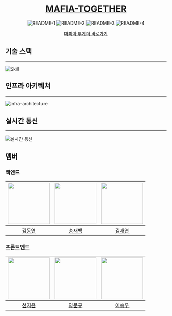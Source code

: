 <div align="center">
  
# [MAFIA-TOGETHER](https://mafia-together.com)
  
![README-1](https://github.com/user-attachments/assets/81cd18ea-849e-417d-ab89-96998d36580b)
![README-2](https://github.com/user-attachments/assets/a04e0932-6f21-4cf8-bd2c-1a12161741b2)
![README-3](https://github.com/user-attachments/assets/67abc448-a0f9-456b-9438-295babad2262)
![README-4](https://github.com/user-attachments/assets/32f512c5-c67e-42af-aa58-c6c60dec5736)

[마피아 투게더 바로가기](https://mafia-together.com)

</div>

## 기술 스택
---
![Skill](https://github.com/user-attachments/assets/470314c4-ed1a-49c2-b775-80f17d457706)

## 인프라 아키텍쳐
---
![infra-architecture](https://github.com/user-attachments/assets/e7db379d-8218-47f1-995c-9fa7efd4ce38)

## 실시간 통신
---
![실시간 통신](https://github.com/user-attachments/assets/333165f1-eb30-4a3f-aede-b0494e91ca73)

## 멤버

### 백엔드
| <img src="https://avatars.githubusercontent.com/u/91263263?v=4" width="130" height="130"> | <img src ="https://avatars.githubusercontent.com/u/83541246?v=4" width="130" height="130"> | <img src ="https://avatars.githubusercontent.com/u/89840550?v=4" width="130" height="130"> |
|:-----------------------------------------------------------------------------------------:|:------------------------------------------------------------------------------------------:|:-------------------------------------------------------------------------------------------:|
|                          [김동연](https://github.com/waterricecake)                          |                             [송재백](https://github.com/thdwoqor)                             |                             [김재연](https://github.com/kpeel5839)                             |

### 프론트엔드
| <img src="https://avatars.githubusercontent.com/u/70828192?v=4" width="130" height="130"> | <img src ="https://avatars.githubusercontent.com/u/25758965?v=4" width="130" height="130"> | <img src ="https://avatars.githubusercontent.com/u/62060956?v=4" width="130" height="130"> |
|:-----------------------------------------------------------------------------------------:|:------------------------------------------------------------------------------------------:|:-------------------------------------------------------------------------------------------:|
|                           [천지윤](https://github.com/cheonjiyun)                            |                           [양문규](https://github.com/moonformeli)                            |                             [이승우](https://github.com/kelvin3476)                              |
